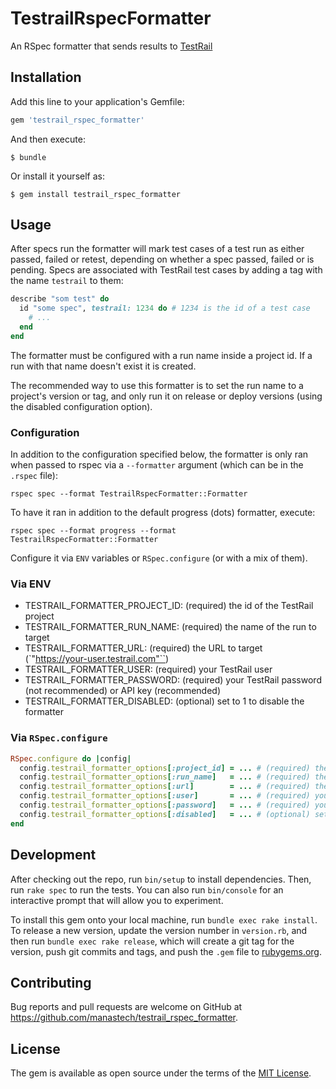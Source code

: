 # TestrailRspecFormatter

An RSpec formatter that sends results to [TestRail](http://www.gurock.com/testrail/)

## Installation

Add this line to your application's Gemfile:

```ruby
gem 'testrail_rspec_formatter'
```

And then execute:

    $ bundle

Or install it yourself as:

    $ gem install testrail_rspec_formatter

## Usage

After specs run the formatter will mark test cases of a test run as either passed, failed or retest,
depending on whether a spec passed, failed or is pending. Specs are associated with TestRail test cases
by adding a tag with the name `testrail` to them:

```ruby
describe "som test" do
  id "some spec", testrail: 1234 do # 1234 is the id of a test case
    # ...
  end
end
```

The formatter must be configured with a run name inside a project id. If a run with that name doesn't exist
it is created.

The recommended way to use this formatter is to set the run name to a project's version or tag, and only
run it on release or deploy versions (using the disabled configuration option).

### Configuration

In addition to the configuration specified below, the formatter is only ran when passed to rspec
via a `--formatter` argument (which can be in the `.rspec` file):

```
rspec spec --format TestrailRspecFormatter::Formatter
```

To have it ran in addition to the default progress (dots) formatter, execute:

```
rspec spec --format progress --format TestrailRspecFormatter::Formatter
```

Configure it via `ENV` variables or `RSpec.configure` (or with a mix of them).

### Via ENV

* TESTRAIL_FORMATTER_PROJECT_ID: (required) the id of the TestRail project
* TESTRAIL_FORMATTER_RUN_NAME: (required) the name of the run to target
* TESTRAIL_FORMATTER_URL: (required) the URL to target (`"https://your-user.testrail.com"``)
* TESTRAIL_FORMATTER_USER: (required) your TestRail user
* TESTRAIL_FORMATTER_PASSWORD: (required) your TestRail password (not recommended) or API key (recommended)
* TESTRAIL_FORMATTER_DISABLED: (optional) set to 1 to disable the formatter

### Via `RSpec.configure`

```ruby
RSpec.configure do |config|
  config.testrail_formatter_options[:project_id] = ... # (required) the id of the TestRail project
  config.testrail_formatter_options[:run_name]   = ... # (required) the name of the run to target
  config.testrail_formatter_options[:url]        = ... # (required) the URL to target (`"https://your-user.testrail.com"``)
  config.testrail_formatter_options[:user]       = ... # (required) your TestRail user
  config.testrail_formatter_options[:password]   = ... # (required) your TestRail password (not recommended) or API key (recommended)
  config.testrail_formatter_options[:disabled]   = ... # (optional) set to true to disable the formatter
end
```

## Development

After checking out the repo, run `bin/setup` to install dependencies. Then, run `rake spec` to run the tests. You can also run `bin/console` for an interactive prompt that will allow you to experiment.

To install this gem onto your local machine, run `bundle exec rake install`. To release a new version, update the version number in `version.rb`, and then run `bundle exec rake release`, which will create a git tag for the version, push git commits and tags, and push the `.gem` file to [rubygems.org](https://rubygems.org).

## Contributing

Bug reports and pull requests are welcome on GitHub at https://github.com/manastech/testrail_rspec_formatter.

## License

The gem is available as open source under the terms of the [MIT License](http://opensource.org/licenses/MIT).
